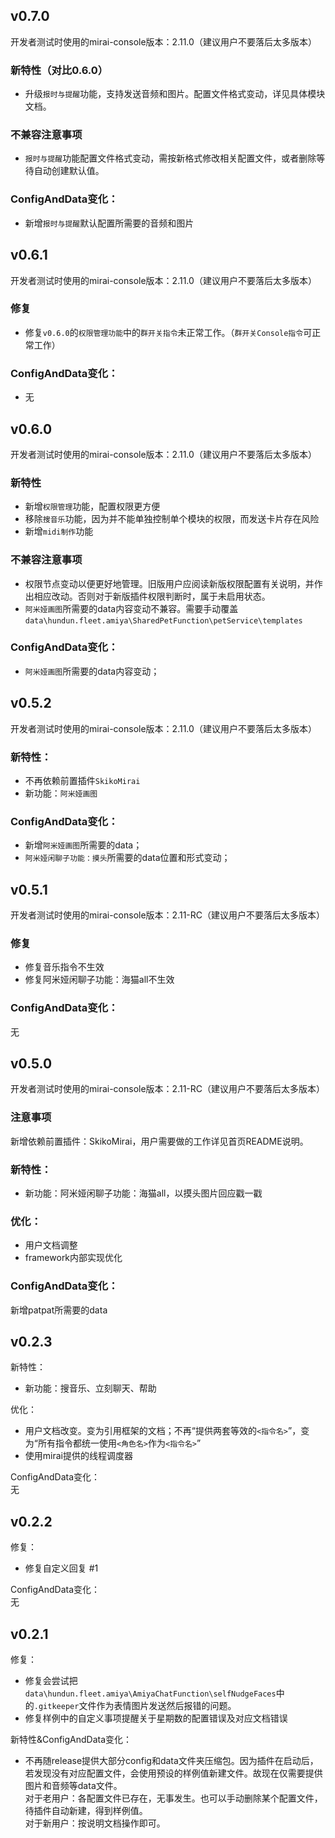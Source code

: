 ## v0.7.0

开发者测试时使用的mirai-console版本：2.11.0（建议用户不要落后太多版本）

### 新特性（对比0.6.0）

- 升级`报时与提醒`功能，支持发送音频和图片。配置文件格式变动，详见具体模块文档。

### 不兼容注意事项

- `报时与提醒`功能配置文件格式变动，需按新格式修改相关配置文件，或者删除等待自动创建默认值。

### ConfigAndData变化：  

- 新增`报时与提醒`默认配置所需要的音频和图片

## v0.6.1

开发者测试时使用的mirai-console版本：2.11.0（建议用户不要落后太多版本）

### 修复

- 修复`v0.6.0`的`权限管理功能`中的`群开关指令`未正常工作。（`群开关Console指令`可正常工作）

### ConfigAndData变化：  

- 无

## v0.6.0

开发者测试时使用的mirai-console版本：2.11.0（建议用户不要落后太多版本）

### 新特性

- 新增`权限管理`功能，配置权限更方便
- 移除`搜音乐`功能，因为并不能单独控制单个模块的权限，而发送卡片存在风险
- 新增`midi制作`功能

### 不兼容注意事项

- 权限节点变动以便更好地管理。旧版用户应阅读新版权限配置有关说明，并作出相应改动。否则对于新版插件权限判断时，属于未启用状态。
- `阿米娅画图`所需要的data内容变动不兼容。需要手动覆盖`data\hundun.fleet.amiya\SharedPetFunction\petService\templates`

### ConfigAndData变化：  

- `阿米娅画图`所需要的data内容变动；

## v0.5.2

开发者测试时使用的mirai-console版本：2.11.0（建议用户不要落后太多版本）

### 新特性：

- 不再依赖前置插件`SkikoMirai`
- 新功能：`阿米娅画图`

### ConfigAndData变化：  

- 新增`阿米娅画图`所需要的data；
- `阿米娅闲聊子功能：摸头`所需要的data位置和形式变动；

## v0.5.1

开发者测试时使用的mirai-console版本：2.11-RC（建议用户不要落后太多版本）

### 修复

- 修复音乐指令不生效
- 修复阿米娅闲聊子功能：海猫all不生效

### ConfigAndData变化：  

无

## v0.5.0

开发者测试时使用的mirai-console版本：2.11-RC（建议用户不要落后太多版本）

### 注意事项

新增依赖前置插件：SkikoMirai，用户需要做的工作详见首页README说明。

### 新特性：
- 新功能：阿米娅闲聊子功能：海猫all，以摸头图片回应戳一戳

### 优化：
- 用户文档调整
- framework内部实现优化

### ConfigAndData变化：  

新增patpat所需要的data

## v0.2.3

新特性：
- 新功能：搜音乐、立刻聊天、帮助

优化：
- 用户文档改变。变为引用框架的文档；不再“提供两套等效的`<指令名>`”，变为“所有指令都统一使用`<角色名>`作为`<指令名>`”
- 使用mirai提供的线程调度器

ConfigAndData变化：  
无


## v0.2.2

修复：
- 修复自定义回复 #1 

ConfigAndData变化：  
无

## v0.2.1

修复：
- 修复会尝试把`data\hundun.fleet.amiya\AmiyaChatFunction\selfNudgeFaces`中的`.gitkeeper`文件作为表情图片发送然后报错的问题。
- 修复样例中的自定义事项提醒关于星期数的配置错误及对应文档错误
 
新特性&ConfigAndData变化：
- 不再随release提供大部分config和data文件夹压缩包。因为插件在启动后，若发现没有对应配置文件，会使用预设的样例值新建文件。故现在仅需要提供图片和音频等data文件。
   <br>对于老用户：各配置文件已存在，无事发生。也可以手动删除某个配置文件，待插件自动新建，得到样例值。
   <br>对于新用户：按说明文档操作即可。